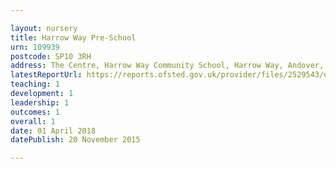 ```yaml
---

layout: nursery
title: Harrow Way Pre-School
urn: 109939
postcode: SP10 3RH
address: The Centre, Harrow Way Community School, Harrow Way, Andover, Hampshire, SP10 3RH
latestReportUrl: https://reports.ofsted.gov.uk/provider/files/2529543/urn/109939.pdf
teaching: 1
development: 1
leadership: 1
outcomes: 1
overall: 1
date: 01 April 2018 
datePublish: 20 November 2015

---
```

